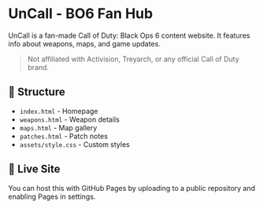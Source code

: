 # UnCall - BO6 Fan Hub

UnCall is a fan-made Call of Duty: Black Ops 6 content website.
It features info about weapons, maps, and game updates.

> Not affiliated with Activision, Treyarch, or any official Call of Duty brand.

## 📁 Structure
- `index.html` - Homepage
- `weapons.html` - Weapon details
- `maps.html` - Map gallery
- `patches.html` - Patch notes
- `assets/style.css` - Custom styles

## 🚀 Live Site
You can host this with GitHub Pages by uploading to a public repository and enabling Pages in settings.

